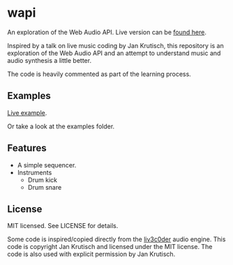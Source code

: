 wapi
====

An exploration of the Web Audio API.
Live version can be [found here](https://davidlebech.com/wapi).

Inspired by a talk on live music coding by Jan Krutisch, this repository is an
exploration of the Web Audio API and an attempt to understand music and audio
synthesis a little better.

The code is heavily commented as part of the learning process.

Examples
--------
[Live example](https://davidlebech.com/wapi).

Or take a look at the examples folder.

Features
--------
* A simple sequencer.
* Instruments
  * Drum kick
  * Drum snare

License
-------
MIT licensed. See LICENSE for details.

Some code is inspired/copied directly from the [liv3c0der](https://github.com/halfbyte/liv3c0der) audio engine. This
code is copyright Jan Krutisch and licensed under the MIT license. The code is
also used with explicit permission by Jan Krutisch.
